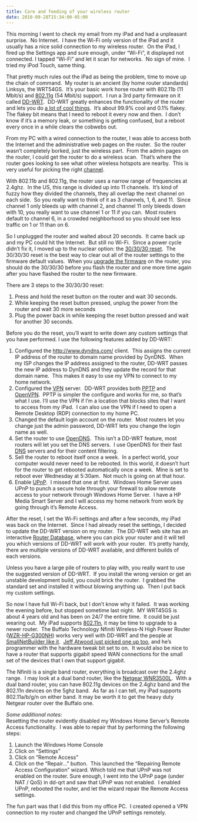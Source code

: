 ```yaml
---
title: Care and feeding of your wireless router
date: 2010-09-28T15:34:00-05:00
---
```

This morning I went to check my email from my iPad and had a unpleasant surprise.  No Internet.  I have the Wi-Fi only version of the iPad and it usually has a nice solid connection to my wireless router.  On the iPad, I fired up the Settings app and sure enough, under “Wi-Fi”, it displayed not connected. I tapped “Wi-Fi” and let it scan for networks.  No sign of mine.  I tried my iPod Touch, same thing.

That pretty much rules out the iPad as being the problem, time to move up the chain of command.  My router is an ancient (by home router standards) Linksys, the WRT54GS.  It’s your basic work horse router with 802.11b (11 Mbit/s) and [802.11g](http://en.wikipedia.org/wiki/802.11g) (54 Mbit/s) support.  I run a 3rd party firmware on it called [DD-WRT](http://www.dd-wrt.com/site/index "DD-WRT is a Linux based alternative OpenSource firmware suitable for a great variety of WLAN routers and embedded systems. The main emphasis lies on providing the easiest possible handling while at the same time supporting a great number of functionalities within the framework of the respective hardware platform used.").  DD-WRT greatly enhances the functionality of the router and lets you do [a lot of cool things](http://en.wikipedia.org/wiki/DD-WRT#Features).  It’s about 99.9% cool and 0.1% flakey.  The flakey bit means that I need to reboot it every now and then.  I don’t know if it’s a memory leak, or something is getting confused, but a reboot every once in a while clears the cobwebs out.

From my PC with a wired connection to the router, I was able to access both the Internet and the administrative web pages on the router.  So the router wasn’t completely borked, just the wireless part.  From the admin pages on the router, I could get the router to do a wireless scan.  That’s where the router goes looking to see what other wireless hotspots are nearby.  This is very useful for picking the right [channel](http://en.wikipedia.org/wiki/802.11g#Channels_and_Frequencies).  

With 802.11b and 802.11g, the router uses a narrow range of frequencies at 2.4ghz.  In the US, this range is divided up into 11 channels.  It’s kind of fuzzy how they divided the channels, they all overlap the next channel on each side.  So you really want to think of it as 3 channels, 1, 6, and 11.  Since channel 1 only bleeds up with channel 2, and channel 11 only bleeds down with 10, you really want to use channel 1 or 11 if you can.  Most routers default to channel 6, in a crowded neighborhood so you should see less traffic on 1 or 11 than on 6.

So I unplugged the router and waited about 20 seconds.  It came back up and my PC could hit the Internet.  But still no Wi-Fi.  Since a power cycle didn’t fix it, I moved up to the nuclear option: the [30/30/30 reset](http://www.dd-wrt.com/wiki/index.php/Hard_reset_or_30/30/30).  The 30/30/30 reset is the best way to clear out all of the router settings to the firmware default values.  When you [upgrade the firmware](http://www.dd-wrt.com/wiki/index.php/Installation) on the router, you should do the 30/30/30 before you flash the router and one more time again after you have flashed the router to the new firmware.

There are 3 steps to the 30/30/30 reset:

  1. Press and hold the reset button on the router and wait 30 seconds.
  2. While keeping the reset button pressed, unplug the power from the router and wait 30 more seconds
  3. Plug the power back in while keeping the reset button pressed and wait for another 30 seconds.

Before you do the reset, you’ll want to write down any custom settings that you have performed. I use the following features added by DD-WRT:

  1. Configured the <http://www.dyndns.com/> client.  This assigns the current IP address of the router to domain name provided by DynDNS.  When my ISP changes the IP address assigned to the router, DD-WRT passes the new IP address to DynDNS and they update the record for that domain name.  This makes it easy to use my VPN to connect to my home network.
  2. Configured the [VPN](http://en.wikipedia.org/wiki/Vpn) server.  DD-WRT provides both [PPTP](http://en.wikipedia.org/wiki/Point-to-Point_Tunneling_Protocol "The Point-to-Point Tunneling Protocol (PPTP) is a method for implementing virtual private networks. PPTP uses a control channel over TCP and a GRE tunnel operating to encapsulate PPP packets.") and [OpenVPN](http://openvpn.net/index.php/open-source/333-what-is-openvpn.html "OpenVPN is a free and open source software application that implements virtual private network (VPN) solutions for creating secure point-to-point or site-to-site connections in routed or bridged configurations and remote access facilities. It uses SSL/TLS security for encryption and is capable of traversing network address translators (NATs) and firewalls. It was written by James Yonan and is published under the GNU General Public License (GPL)").  PPTP is simpler the configure and works for me, so that’s what I use. I’ll use the VPN if I’m a location that blocks sites that I want to access from my iPad.  I can also use the VPN if I need to open a Remote Desktop (RDP) connection to my home PC.
  3. Changed the default login account on the router.  Most routers let you change just the admin password, DD-WRT lets you change the login name as well.
  4. Set the router to use [OpenDNS](http://www.opendns.com/).  This isn’t a DD-WRT feature, most routers will let you set the DNS servers.  I use OpenDNS for their fast [DNS](http://en.wikipedia.org/wiki/Domain_Name_System) servers and for their content filtering.
  5. Sell the router to reboot itself once a week.  In a perfect world, your computer would never need to be rebooted. In this world, it doesn’t hurt for the router to get rebooted automatically once a week.  Mine is set to reboot ever Wednesday at 5:30am.  Not much is going on at that hour.
  6. Enable [UPnP](http://en.wikipedia.org/wiki/Universal_Plug_and_Play "Universal Plug and Play (UPnP) is a set of networking protocols for primarily residential networks without expert administrators that permits networked devices, such as personal computers, printers, Internet gateways, Wi-Fi access points, mobile device, to seamlessly discover each others presence on the network and establish functional network services for data sharing, communications, and entertainment").  I missed that one at first.  Windows Home Server uses UPnP to punch a secure hole through your firewall to allow remote access to your network through Windows Home Server.  I have a HP Media Smart Server and I will access my home network from work by going through it’s Remote Access.

After the reset, I set the Wi-Fi settings and after a few seconds, my iPad was back on the Internet.  Since I had already reset the settings, I decided to update the DD-WRT version on my router.  The DD-WRT web site has an interactive [Router Database](http://www.dd-wrt.com/site/support/router-database), where you can pick your router and it will tell you which versions of DD-WRT will work with your router.  It’s pretty handy, there are multiple versions of DD-WRT available, and different builds of each versions.

Unless you have a large pile of routers to play with, you really want to use the suggested version of DD-WRT.  If you install the wrong version or get an unstable development build, you could brick the router.  I grabbed the standard set and installed it without blowing anything up.  Then I put back my custom settings.

So now I have full Wi-Fi back, but I don’t know why it failed.  It was working the evening before, but stopped sometime last night.  MY WRT45GS is about 4 years old and has been on 24/7 the entire time.  It could be just wearing out.  My iPad supports [802.11n](http://en.wikipedia.org/wiki/802.11n), it may be time to upgrade to a newer router.  The Buffalo Technology Nfiniti Wireless-N High Power Router ([WZR-HP-G300NH](http://www.buffalotech.com/products/wireless/nfiniti-wireless-n/nfiniti-wireless-n-high-power-router-access-point-wzr-hp-g300nh/)) works very well with DD-WRT and the people at [SmallNetBuilder like it](http://www.smallnetbuilder.com/wireless/wireless-reviews/30889-buffalo-nfiniti-wireless-n-high-power-router-a-access-point-reviewed).  [Jeff Atwood just picked one up too](http://www.codinghorror.com/blog/2010/09/because-everyone-needs-a-router.html), and he’s programmer with the hardware tweak bit set to on.  It would also be nice to have a router that supports gigabit speed WAN connections for the small set of the devices that I own that support gigabit.  

The Nfiniti is a single band router, everything is broadcast over the 2.4ghz range.  I may look at a dual band router, like the [Netgear WNR3500L](http://www.myopenrouter.com/category/40/WNR3500L-Open-Source-Router).  With a dual band router, you can have 802.11g devices on the 2.4ghz band and the 802.11n devices on the 5ghz band.  As far as I can tell, my iPad supports 802.11a/b/g/n on either band. It may be worth it to get the heavy duty Netgear router over the Buffalo one.

_Some additional notes_:  
Resetting the router evidently disabled my Windows Home Server’s Remote Access functionality.  I was able to repair that by performing the following steps:

  1. Launch the Windows Home Console
  2. Click on “Settings”
  3. Click on “Remote Access”
  4. Click on the “Repair…” button.  This launched the “Repairing Remote Access Configuration” wizard. Which told me that UPnP was not enabled on the router. Sure enough, I went into the UPnP page (under NAT / QoS) in dd-qrt and saw that UPnP was not enabled.  I enabled UPnP, rebooted the router, and let the wizard repair the Remote Access settings.  

The fun part was that I did this from my office PC.  I created opened a VPN connection to my router and changed the UPnP settings remotely.
